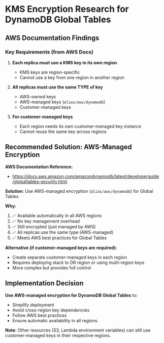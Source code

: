 # KMS Encryption Research for DynamoDB Global Tables

## AWS Documentation Findings

### Key Requirements (from AWS Docs)

1. **Each replica must use a KMS key in its own region**
   - KMS keys are region-specific
   - Cannot use a key from one region in another region

2. **All replicas must use the same TYPE of key**
   - AWS-owned keys
   - AWS-managed keys (`alias/aws/dynamodb`)
   - Customer-managed keys

3. **For customer-managed keys**
   - Each region needs its own customer-managed key instance
   - Cannot reuse the same key across regions

## Recommended Solution: AWS-Managed Encryption

**AWS Documentation Reference:**
- https://docs.aws.amazon.com/amazondynamodb/latest/developerguide/globaltables-security.html

**Solution**: Use AWS-managed encryption (`alias/aws/dynamodb`) for Global Tables

**Why:**
1. ✅ Available automatically in all AWS regions
2. ✅ No key management overhead
3. ✅ Still encrypted (just managed by AWS)
4. ✅ All replicas use the same type (AWS-managed)
5. ✅ Meets AWS best practices for Global Tables

**Alternative (if customer-managed keys are required):**
- Create separate customer-managed keys in each region
- Requires deploying stack to DR region or using multi-region keys
- More complex but provides full control

## Implementation Decision

**Use AWS-managed encryption for DynamoDB Global Tables** to:
- Simplify deployment
- Avoid cross-region key dependencies
- Follow AWS best practices
- Ensure automatic availability in all regions

**Note**: Other resources (S3, Lambda environment variables) can still use customer-managed keys in their respective regions.

